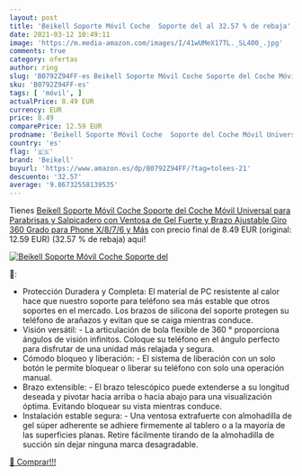 ```yaml
---
layout: post
title: 'Beikell Soporte Móvil Coche  Soporte del al 32.57 % de rebaja'
date: 2021-03-12 10:49:11
image: 'https://m.media-amazon.com/images/I/41wUMeX17TL._SL400_.jpg'
comments: true
category: ofertas
author: ring
slug: 'B0792Z94FF-es Beikell Soporte Móvil Coche Soporte del Coche Móvil...'
sku: 'B0792Z94FF-es'
tags: [ 'móvil', ]
actualPrice: 8.49 EUR
currency: EUR
price: 8.49
comparePrice: 12.59 EUR
prodname: 'Beikell Soporte Móvil Coche  Soporte del Coche Móvil Universal para Parabrisas y Salpicadero con Ventosa de Gel Fuerte y Brazo Ajustable Giro 360 Grado para Phone X/8/7/6 y Más'
country: 'es'
flag: '🇪🇸'
brand: 'Beikell'
buyurl: 'https://www.amazon.es/dp/B0792Z94FF/?tag=tolees-21'
descuento: '32.57'
average: '9.86732558139535'
---
```


Tienes [Beikell Soporte Móvil Coche  Soporte del Coche Móvil Universal para Parabrisas y Salpicadero con Ventosa de Gel Fuerte y Brazo Ajustable Giro 360 Grado para Phone X/8/7/6 y Más](https://www.amazon.es/dp/B0792Z94FF/?tag=tolees-21) con precio final de  8.49 EUR (original: 12.59 EUR) (32.57 %  de rebaja) aqui!

[![Beikell Soporte Móvil Coche  Soporte del](https://m.media-amazon.com/images/I/41wUMeX17TL._SL400_.jpg)](https://www.amazon.es/dp/B0792Z94FF/?tag=tolees-21)

🔎:

- Protección Duradera y Completa: El material de PC resistente al calor hace que nuestro soporte para teléfono sea más estable que otros soportes en el mercado. Los brazos de silicona del soporte protegen su teléfono de arañazos y evitan que se caiga mientras conduce.
- Visión versátil: - La articulación de bola flexible de 360 ° proporciona ángulos de visión infinitos. Coloque su teléfono en el ángulo perfecto para disfrutar de una unidad más relajada y segura.
- Cómodo bloqueo y liberación: - El sistema de liberación con un solo botón le permite bloquear o liberar su teléfono con solo una operación manual.
- Brazo extensible: - El brazo telescópico puede extenderse a su longitud deseada y pivotar hacia arriba o hacia abajo para una visualización óptima. Evitando bloquear su vista mientras conduce.
- Instalación estable segura: - Una ventosa extrafuerte con almohadilla de gel súper adherente se adhiere firmemente al tablero o a la mayoría de las superficies planas. Retire fácilmente tirando de la almohadilla de succión sin dejar ninguna marca desagradable.

[🛒 Comprar!!!](https://www.amazon.es/dp/B0792Z94FF/?tag=tolees-21)
